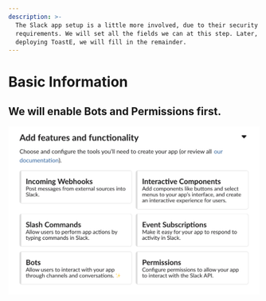 ```yaml
---
description: >-
  The Slack app setup is a little more involved, due to their security
  requirements. We will set all the fields we can at this step. Later, after
  deploying ToastE, we will fill in the remainder.
---
```


# Basic Information

## We will enable Bots and Permissions first.

![](../../../.gitbook/assets/image%20%2821%29.png)



